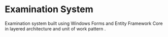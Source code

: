# Examination System
Examination system built using Windows Forms and Entity Framework Core  in layered architecture and unit of work pattern .
